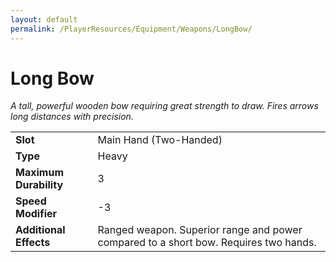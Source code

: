 ```yaml
---
layout: default
permalink: /PlayerResources/Equipment/Weapons/LongBow/
---
```

# Long Bow
*A tall, powerful wooden bow requiring great strength to draw. Fires arrows long distances with precision.*

| | |
| :--------------------- | :------------------------------------------------------ |
| **Slot** | Main Hand (Two-Handed) |
| **Type** | Heavy |
| **Maximum Durability** | 3 |
| **Speed Modifier** | -3 |
| **Additional Effects** | Ranged weapon. Superior range and power compared to a short bow. Requires two hands. |
